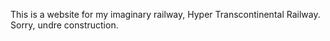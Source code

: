 This is a website for my imaginary railway, Hyper Transcontinental Railway.
Sorry, undre construction.
